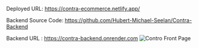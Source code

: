 Deployed URL: https://contra-ecommerce.netlify.app/

Backend Source Code: https://github.com/Hubert-Michael-Seelan/Contra-Backend

Backend URL : https://contra-backend.onrender.com
![Contro Front Page](https://github.com/Hubert-Michael-Seelan/Contra-FrontEnd/assets/133649263/e21c72ab-01cf-4f69-80e4-8ddf9ade1af6)
